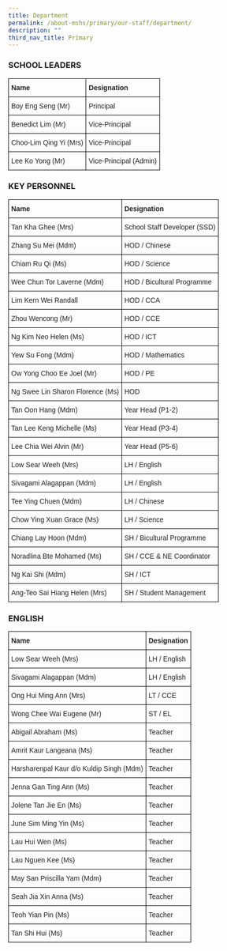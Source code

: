 ```yaml
---
title: Department
permalink: /about-mshs/primary/our-staff/department/
description: ""
third_nav_title: Primary
---
```

### SCHOOL LEADERS

<style type="text/css">
.tg  {border-collapse:collapse;border-spacing:0;}
.tg td{border-color:black;border-style:solid;border-width:1px;font-family:Arial, sans-serif;font-size:14px;
  overflow:hidden;padding:10px 5px;word-break:normal;}
.tg th{border-color:black;border-style:solid;border-width:1px;font-family:Arial, sans-serif;font-size:14px;
  font-weight:normal;overflow:hidden;padding:10px 5px;word-break:normal;}
.tg .tg-vl7p{color:#222;text-align:left;vertical-align:middle}
.tg .tg-bb6y{color:#222;font-weight:bold;text-align:left;vertical-align:middle}
</style>
<table class="tg">
<thead>
  <tr>
    <th class="tg-bb6y"><span style="color:#222;background-color:transparent">Name</span></th>
    <th class="tg-bb6y"><span style="color:#222;background-color:transparent">Designation</span></th>
  </tr>
</thead>
<tbody>
  <tr>
    <td class="tg-vl7p"><span style="color:#222;background-color:transparent">Boy Eng Seng (Mr)</span></td>
    <td class="tg-vl7p"><span style="color:#222;background-color:transparent">Principal</span></td>
  </tr>
  <tr>
    <td class="tg-vl7p"><span style="color:#222;background-color:transparent">Benedict Lim (Mr)</span></td>
    <td class="tg-vl7p"><span style="color:#222;background-color:transparent">Vice-Principal</span></td>
  </tr>
  <tr>
    <td class="tg-vl7p"><span style="color:#222;background-color:transparent">Choo-Lim Qing Yi (Mrs)</span></td>
    <td class="tg-vl7p"><span style="color:#222;background-color:transparent"> Vice-Principal</span></td>
  </tr>
  <tr>
    <td class="tg-vl7p"><span style="color:#222;background-color:transparent">Lee Ko Yong (Mr)</span></td>
    <td class="tg-vl7p"><span style="color:#222;background-color:transparent"> Vice-Principal (Admin)</span></td>
  </tr>
</tbody>
</table>

### KEY PERSONNEL

<style type="text/css">
.tg  {border-collapse:collapse;border-spacing:0;}
.tg td{border-color:black;border-style:solid;border-width:1px;font-family:Arial, sans-serif;font-size:14px;
  overflow:hidden;padding:10px 5px;word-break:normal;}
.tg th{border-color:black;border-style:solid;border-width:1px;font-family:Arial, sans-serif;font-size:14px;
  font-weight:normal;overflow:hidden;padding:10px 5px;word-break:normal;}
.tg .tg-vl7p{color:#222;text-align:left;vertical-align:middle}
.tg .tg-bb6y{color:#222;font-weight:bold;text-align:left;vertical-align:middle}
</style>
<table class="tg">
<thead>
  <tr>
    <th class="tg-bb6y"><span style="color:#222;background-color:transparent">Name</span></th>
    <th class="tg-bb6y"><span style="color:#222;background-color:transparent">Designation</span></th>
  </tr>
</thead>
<tbody>
  <tr>
    <td class="tg-vl7p"><span style="color:#222;background-color:transparent">Tan Kha Ghee (Mrs)</span></td>
    <td class="tg-vl7p"><span style="color:#222;background-color:transparent">School Staff Developer (SSD)</span></td>
  </tr>
  <tr>
    <td class="tg-vl7p"><span style="color:#222;background-color:transparent"> Zhang Su Mei (Mdm)</span></td>
    <td class="tg-vl7p"><span style="color:#222;background-color:transparent">HOD / Chinese </span></td>
  </tr>
  <tr>
    <td class="tg-vl7p"><span style="color:#222;background-color:transparent">Chiam Ru Qi (Ms)</span></td>
    <td class="tg-vl7p"><span style="color:#222;background-color:transparent">HOD / Science</span></td>
  </tr>
  <tr>
    <td class="tg-vl7p"><span style="color:#222;background-color:transparent">Wee Chun Tor Laverne (Mdm)</span></td>
    <td class="tg-vl7p"><span style="color:#222;background-color:transparent">HOD / Bicultural Programme </span></td>
  </tr>
  <tr>
    <td class="tg-vl7p"><span style="color:#222;background-color:transparent"> Lim Kern Wei Randall</span></td>
    <td class="tg-vl7p"><span style="color:#222;background-color:transparent">HOD / CCA </span></td>
  </tr>
  <tr>
    <td class="tg-vl7p"><span style="color:#222;background-color:transparent"> Zhou Wencong (Mr)</span></td>
    <td class="tg-vl7p"><span style="color:#222;background-color:transparent"> HOD / CCE</span></td>
  </tr>
  <tr>
    <td class="tg-vl7p"><span style="color:#222;background-color:transparent">Ng Kim Neo Helen (Ms)</span></td>
    <td class="tg-vl7p"><span style="color:#222;background-color:transparent">HOD / ICT</span></td>
  </tr>
  <tr>
    <td class="tg-vl7p"><span style="color:#222;background-color:transparent">Yew Su Fong (Mdm)</span></td>
    <td class="tg-vl7p"><span style="color:#222;background-color:transparent">HOD / Mathematics</span></td>
  </tr>
  <tr>
    <td class="tg-vl7p"><span style="color:#222;background-color:transparent">Ow Yong Choo Ee Joel (Mr)</span></td>
    <td class="tg-vl7p"><span style="color:#222;background-color:transparent">HOD / PE </span></td>
  </tr>
  <tr>
    <td class="tg-vl7p"><span style="color:#222;background-color:transparent">Ng Swee Lin Sharon Florence (Ms)</span></td>
    <td class="tg-vl7p"><span style="color:#222;background-color:transparent">HOD</span></td>
  </tr>
  <tr>
    <td class="tg-vl7p"><span style="color:#222;background-color:transparent">Tan Oon Hang (Mdm) </span></td>
    <td class="tg-vl7p"><span style="color:#222;background-color:transparent">Year Head (P1-2) </span></td>
  </tr>
  <tr>
    <td class="tg-vl7p"><span style="color:#222;background-color:transparent">Tan Lee Keng Michelle (Ms)</span></td>
    <td class="tg-vl7p"><span style="color:#222;background-color:transparent">Year Head (P3-4)</span></td>
  </tr>
  <tr>
    <td class="tg-vl7p"><span style="color:#222;background-color:transparent">Lee Chia Wei Alvin (Mr) </span></td>
    <td class="tg-vl7p"><span style="color:#222;background-color:transparent">Year Head (P5-6) </span></td>
  </tr>
  <tr>
    <td class="tg-vl7p"><span style="color:#222;background-color:transparent">Low Sear Weeh (Mrs)</span></td>
    <td class="tg-vl7p"><span style="color:#222;background-color:transparent">LH / English</span></td>
  </tr>
  <tr>
    <td class="tg-vl7p"><span style="color:#222;background-color:transparent">Sivagami Alagappan (Mdm) </span></td>
    <td class="tg-vl7p"><span style="color:#222;background-color:transparent">LH / English</span></td>
  </tr>
  <tr>
    <td class="tg-vl7p"><span style="color:#222;background-color:transparent">Tee Ying Chuen (Mdm)</span></td>
    <td class="tg-vl7p"><span style="color:#222;background-color:transparent">LH / Chinese</span></td>
  </tr>
  <tr>
    <td class="tg-vl7p"><span style="color:#222;background-color:transparent">Chow Ying Xuan Grace (Ms) </span></td>
    <td class="tg-vl7p"><span style="color:#222;background-color:transparent">LH / Science</span></td>
  </tr>
  <tr>
    <td class="tg-vl7p"><span style="color:#222;background-color:transparent">Chiang Lay Hoon (Mdm) </span></td>
    <td class="tg-vl7p"><span style="color:#222;background-color:transparent">SH / Bicultural Programme</span></td>
  </tr>
  <tr>
    <td class="tg-vl7p"><span style="color:#222;background-color:transparent">Noradlina Bte Mohamed (Ms)</span></td>
    <td class="tg-vl7p"><span style="color:#222;background-color:transparent">SH / CCE &amp; NE Coordinator</span></td>
  </tr>
  <tr>
    <td class="tg-vl7p"><span style="color:#222;background-color:transparent">Ng Kai Shi (Mdm)</span></td>
    <td class="tg-vl7p"><span style="color:#222;background-color:transparent">SH / ICT</span></td>
  </tr>
  <tr>
    <td class="tg-vl7p"><span style="color:#222;background-color:transparent">Ang-Teo Sai Hiang Helen (Mrs)</span></td>
    <td class="tg-vl7p"><span style="color:#222;background-color:transparent">SH / Student Management</span></td>
  </tr>
</tbody>
</table>

### ENGLISH

<style type="text/css">
.tg  {border-collapse:collapse;border-spacing:0;}
.tg td{border-color:black;border-style:solid;border-width:1px;font-family:Arial, sans-serif;font-size:14px;
  overflow:hidden;padding:10px 5px;word-break:normal;}
.tg th{border-color:black;border-style:solid;border-width:1px;font-family:Arial, sans-serif;font-size:14px;
  font-weight:normal;overflow:hidden;padding:10px 5px;word-break:normal;}
.tg .tg-vl7p{color:#222;text-align:left;vertical-align:middle}
.tg .tg-bb6y{color:#222;font-weight:bold;text-align:left;vertical-align:middle}
</style>
<table class="tg">
<thead>
  <tr>
    <th class="tg-bb6y"><span style="color:#222;background-color:transparent">Name</span></th>
    <th class="tg-bb6y"><span style="color:#222;background-color:transparent">Designation</span></th>
  </tr>
</thead>
<tbody>
  <tr>
    <td class="tg-vl7p"><span style="color:#222;background-color:transparent">Low Sear Weeh (Mrs)</span></td>
    <td class="tg-vl7p"><span style="color:#222;background-color:transparent">LH / English</span></td>
  </tr>
  <tr>
    <td class="tg-vl7p"><span style="color:#222;background-color:transparent">Sivagami Alagappan (Mdm)</span></td>
    <td class="tg-vl7p"><span style="color:#222;background-color:transparent">LH / English</span></td>
  </tr>
  <tr>
    <td class="tg-vl7p"><span style="color:#222;background-color:transparent">Ong Hui Ming Ann (Mrs)</span></td>
    <td class="tg-vl7p"><span style="color:#222;background-color:transparent">LT / CCE</span></td>
  </tr>
  <tr>
    <td class="tg-vl7p"><span style="color:#222;background-color:transparent">Wong Chee Wai Eugene (Mr)</span></td>
    <td class="tg-vl7p"><span style="color:#222;background-color:transparent">ST / EL</span></td>
  </tr>
  <tr>
    <td class="tg-vl7p"><span style="color:#222;background-color:transparent">Abigail Abraham (Ms)</span></td>
    <td class="tg-vl7p"><span style="color:#222;background-color:transparent">Teacher</span></td>
  </tr>
  <tr>
    <td class="tg-vl7p"><span style="color:#222;background-color:transparent">Amrit Kaur Langeana (Ms)</span></td>
    <td class="tg-vl7p"><span style="color:#222;background-color:transparent">Teacher </span></td>
  </tr>
  <tr>
    <td class="tg-vl7p"><span style="color:#222;background-color:transparent">Harsharenpal Kaur d/o Kuldip Singh (Mdm)</span></td>
    <td class="tg-vl7p"><span style="color:#222;background-color:transparent">Teacher </span></td>
  </tr>
  <tr>
    <td class="tg-vl7p"><span style="color:#222;background-color:transparent">Jenna Gan Ting Ann (Ms)</span></td>
    <td class="tg-vl7p"><span style="color:#222;background-color:transparent">Teacher</span></td>
  </tr>
  <tr>
    <td class="tg-vl7p"><span style="color:#222;background-color:transparent">Jolene Tan Jie En (Ms)</span></td>
    <td class="tg-vl7p"><span style="color:#222;background-color:transparent">Teacher</span></td>
  </tr>
  <tr>
    <td class="tg-vl7p"><span style="color:#222;background-color:transparent">June Sim Ming Yin (Ms)</span></td>
    <td class="tg-vl7p"><span style="color:#222;background-color:transparent">Teacher</span></td>
  </tr>
  <tr>
    <td class="tg-vl7p"><span style="color:#222;background-color:transparent">Lau Hui Wen (Ms)</span></td>
    <td class="tg-vl7p"><span style="color:#222;background-color:transparent">Teacher</span></td>
  </tr>
  <tr>
    <td class="tg-vl7p"><span style="color:#222;background-color:transparent">Lau Nguen Kee (Ms)</span></td>
    <td class="tg-vl7p"><span style="color:#222;background-color:transparent">Teacher</span></td>
  </tr>
  <tr>
    <td class="tg-vl7p"><span style="color:#222;background-color:transparent">May San Priscilla Yam (Mdm)</span></td>
    <td class="tg-vl7p"><span style="color:#222;background-color:transparent">Teacher</span></td>
  </tr>
  <tr>
    <td class="tg-vl7p"><span style="color:#222;background-color:transparent">Seah Jia Xin Anna (Ms)</span></td>
    <td class="tg-vl7p"><span style="color:#222;background-color:transparent">Teacher</span></td>
  </tr>
  <tr>
    <td class="tg-vl7p"><span style="color:#222;background-color:transparent">Teoh Yian Pin (Ms)</span></td>
    <td class="tg-vl7p"><span style="color:#222;background-color:transparent">Teacher</span></td>
  </tr>
  <tr>
    <td class="tg-vl7p"><span style="color:#222;background-color:transparent">Tan Shi Hui (Ms) </span></td>
    <td class="tg-vl7p"><span style="color:#222;background-color:transparent">Teacher</span></td>
  </tr>
</tbody>
</table>